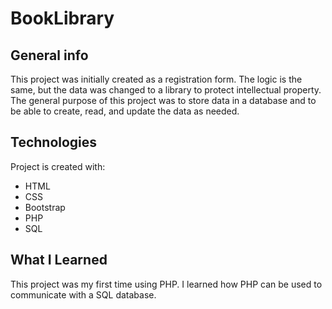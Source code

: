 # BookLibrary

## General info
This project was initially created as a registration form. The logic is the same, but the data was changed to a library to protect intellectual property. The general purpose of this project was to store data in a database and to be able to create, read, and update the data as needed.
	
## Technologies
Project is created with:
* HTML
* CSS
* Bootstrap
* PHP
* SQL

## What I Learned
This project was my first time using PHP. I learned how PHP can be used to communicate with a SQL database. 
